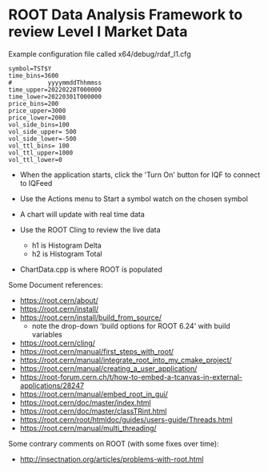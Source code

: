 # ROOT Data Analysis Framework to review Level I Market Data

Example configuration file called x64/debug/rdaf_l1.cfg
```
symbol=TST$Y
time_bins=3600
#          yyyymmddThhmmss
time_upper=20220228T000000
time_lower=20220301T000000
price_bins=200
price_upper=3000
price_lower=2000
vol_side_bins=100
vol_side_upper= 500
vol_side_lower=-500
vol_ttl_bins= 100
vol_ttl_upper=1000
vol_ttl_lower=0
```

* When the application starts, click the 'Turn On' button for IQF to connect to IQFeed
* Use the Actions menu to Start a symbol watch on the chosen symbol
* A chart will update with real time data
* Use the ROOT Cling to review the live data
  * h1 is Histogram Delta
  * h2 is Histogram Total

* ChartData.cpp is where ROOT is populated

Some Document references:
* https://root.cern/about/
* https://root.cern/install/
* https://root.cern/install/build_from_source/
  * note the drop-down 'build options for ROOT 6.24' with build variables
* https://root.cern/cling/
* https://root.cern/manual/first_steps_with_root/
* https://root.cern/manual/integrate_root_into_my_cmake_project/
* https://root.cern/manual/creating_a_user_application/
* https://root-forum.cern.ch/t/how-to-embed-a-tcanvas-in-external-applications/28247
* https://root.cern/manual/embed_root_in_gui/
* https://root.cern/doc/master/index.html
* https://root.cern/doc/master/classTRint.html
* https://root.cern/root/htmldoc/guides/users-guide/Threads.html
* https://root.cern/manual/multi_threading/

Some contrary comments on ROOT (with some fixes over time):
* http://insectnation.org/articles/problems-with-root.html

